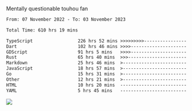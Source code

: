 Mentally questionable touhou fan



<!--START_SECTION:waka-->

```txt
From: 07 November 2022 - To: 03 November 2023

Total Time: 610 hrs 19 mins

TypeScript                 226 hrs 52 mins >>>>>>>>>----------------   37.19 %
Dart                       102 hrs 46 mins >>>>---------------------   16.85 %
GDScript                   91 hrs 5 mins   >>>>---------------------   14.93 %
Rust                       65 hrs 40 mins  >>>----------------------   10.76 %
Markdown                   25 hrs 46 mins  >------------------------   04.22 %
JavaScript                 18 hrs 57 mins  >------------------------   03.11 %
Go                         15 hrs 31 mins  >------------------------   02.55 %
Other                      12 hrs 21 mins  >------------------------   02.03 %
HTML                       10 hrs 20 mins  -------------------------   01.69 %
YAML                       5 hrs 45 mins   -------------------------   00.94 %
```

<!--END_SECTION:waka-->

![](https://cdn.discordapp.com/attachments/825577206696771664/1166420405674856468/win.gif?ex=654a6ca7&is=6537f7a7&hm=84f02d38afcaba0d0e8904ff04caaa8c281686a27d5cdea7403e065ad7b47f78&)
